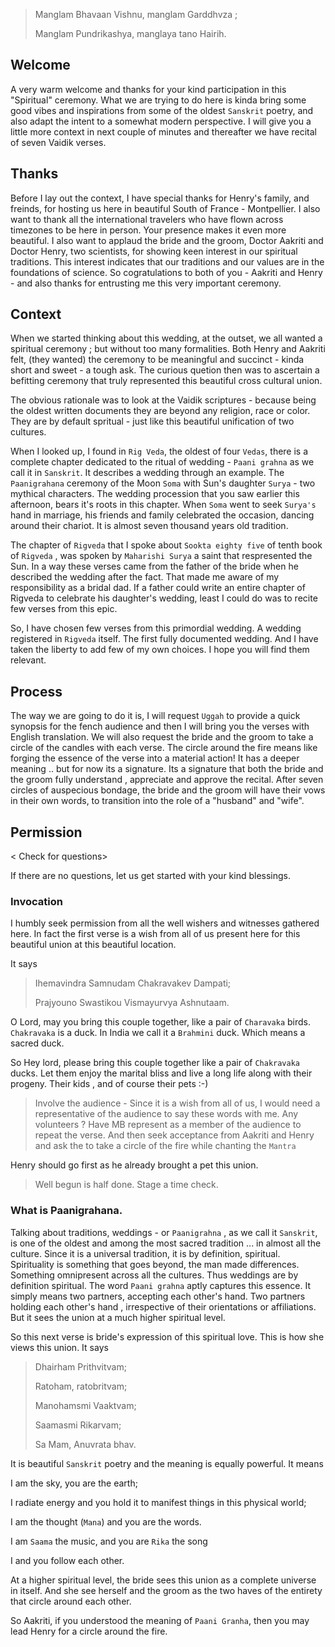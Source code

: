 > Manglam Bhavaan Vishnu, manglam Garddhvza ;
>
> Manglam Pundrikashya, manglaya tano Hairih.

## Welcome

A very warm welcome and thanks for your kind participation in this "Spiritual" ceremony.  What we are trying to do  here is kinda bring some good vibes and inspirations from some of the oldest  `Sanskrit` poetry, and also adapt the intent to a somewhat modern perspective. I will give you a little more context in next couple of minutes and thereafter we have recital of seven Vaidik verses. 

## Thanks

Before I lay out the context, I have special thanks for Henry's family, and freinds, for hosting us here in beautiful South of France - Montpellier. I also want to thank all the international travelers who have flown across timezones to be here in person. Your presence makes it even more beautiful. I also want to applaud the bride and the groom, Doctor Aakriti and Doctor Henry, two scientists, for showing keen interest in our spiritual traditions. This interest indicates that our traditions and our values are in the foundations of science. So cogratulations to both of you - Aakriti and Henry -  and also thanks for entrusting me this very important ceremony.

## Context

When we started thinking about this wedding, at the outset, we all wanted a spiritual ceremony ; but without too many formalities. Both Henry and Aakriti felt, (they wanted) the ceremony to be meaningful and succinct - kinda short and sweet - a tough ask. The curious quetion then was to ascertain a befitting ceremony that truly  represented this beautiful cross cultural union. 

The obvious rationale was to look at the Vaidik scriptures - because being the oldest written documents they are beyond any religion, race or color. They are by default spritual - just like this beautiful unification of two cultures.

When I looked up, I found in `Rig Veda`, the oldest of four `Vedas`, there is a complete chapter dedicated to the ritual of wedding - `Paani grahna` as we call it in `Sanskrit`. It describes a wedding through an example. The `Paanigrahana` ceremony of the Moon  `Soma` with Sun's daughter `Surya` -  two mythical characters. The wedding procession that you saw earlier this afternoon, bears it's roots in this chapter. When `Soma` went to seek `Surya's` hand in marriage, his friends and family celebrated the occasion, dancing around their chariot. It is almost seven thousand years old tradition.

The chapter of `Rigveda` that I spoke about `Sookta eighty five` of tenth book of `Rigveda` , was spoken by `Maharishi Surya` a saint that respresented the Sun. In a way these verses came from the father of the bride when he described the wedding after the fact. That made me aware of my responsibility as a bridal dad. If a father could write an entire chapter of Rigveda to celebrate his daughter's wedding, least I could do was to recite few verses from this epic.

So, I have chosen few verses from this primordial wedding. A wedding registered in `Rigveda` itself. The first fully documented wedding.  And I have taken the liberty to add few of my own choices. I hope you will find them relevant. 

## Process

The way we are going to do it is, I will request `Uggah` to provide a quick synopsis for the fench audience and then I will bring you the verses with English translation. We will also request the bride and the groom to take a circle of the candles with each verse. The circle around the fire means like forging the essence of the verse into a material action! It has a deeper meaning ..  but for now its a signature. Its a signature that both the bride and the groom fully understand , appreciate and approve the recital. After seven circles of auspecious bondage, the bride and the groom will have their vows in their own words, to transition into the role of a "husband" and "wife".

## Permission

< Check for questions>

If there are no questions, let us get started with your kind blessings.

### Invocation 

I humbly seek permission from all the well wishers and witnesses gathered here. In fact the first verse is a wish from all of us present here for this beautiful union at this beautiful location. 


It says

> Ihemavindra Samnudam Chakravakev Dampati;
>
> Prajyouno Swastikou Vismayurvya Ashnutaam.

O Lord, may you bring this couple together, like a pair of `Charavaka` birds. `Chakravaka` is a duck. In India we call it a `Brahmini` duck. Which means a sacred duck.

So Hey lord, please bring this couple together like a pair of `Chakravaka` ducks. Let them enjoy the marital bliss and live a long life along with their progeny. Their kids , and of course their pets :-)

> Involve the audience - Since it is a wish from all of us, I would need a representative of the audience to say these words with me. Any volunteers ? Have MB represent as a member of the audience to repeat the verse. And then seek acceptance from Aakriti and Henry and ask the to take a circle of the fire while  chanting the `Mantra`

Henry should go first as he already brought a pet this union. 

> Well begun is half done. Stage a time check. 

### What is Paanigrahana.

Talking about traditions, weddings - or `Paanigrahna` , as we call it `Sanskrit`, is one of the oldest and among the most sacred tradition ... in almost all the culture. Since it is a universal tradition, it is by definition, spiritual. Spirituality is something that goes beyond, the man made differences.  Something omnipresent across all the cultures. Thus weddings are by definition spiritual. The word `Paani grahna` aptly captures this essence. It simply means two partners, accepting each other's hand. Two partners holding each other's hand , irrespective of their orientations or affiliations. But it sees the union at a much higher spiritual level.

So this next verse is bride's expression of this spiritual love. This is how she views this union. It says 

> Dhairham Prithvitvam;
>
> Ratoham, ratobritvam;
>
> Manohamsmi Vaaktvam;
>
> Saamasmi Rikarvam;
>
> Sa Mam, Anuvrata bhav.

It is beautiful `Sanskrit` poetry and the meaning is equally powerful. It means

I am the sky, you are the earth;

I radiate energy and you hold it to manifest things in this physical world;

I am the thought (`Mana`) and you are the words. 

I am `Saama` the music, and you are `Rika` the song

I and you follow each other. 

At a higher spiritual level, the bride sees this union as a complete universe in itself. And she see herself and the groom as the two haves of the entirety that circle around each other. 

So Aakriti, if you understood the meaning of `Paani Granha`, then you may lead  Henry for a circle around the fire.
